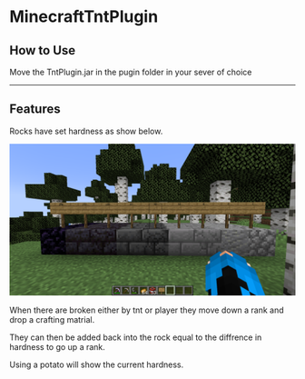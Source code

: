 # MinecraftTntPlugin

## How to Use
Move the TntPlugin.jar in the pugin folder in your sever of choice

---

## Features

Rocks have set hardness as show below.

![Rocks hardness](stoneStrength.png)

When there are broken either by tnt or player 
they move down a rank and drop a crafting matrial.

They can then be added back into the rock equal to the diffrence in hardness to go up a rank.

Using a potato will show the current hardness.